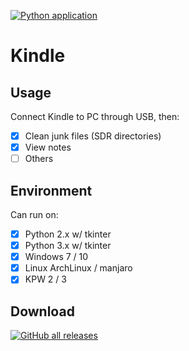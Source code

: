 [![Python application](https://github.com/winsphinx/Kindle/actions/workflows/python-app.yml/badge.svg)](https://github.com/winsphinx/Kindle/actions/workflows/python-app.yml)

# Kindle

## Usage
Connect Kindle to PC through USB, then:

- [X] Clean junk files (SDR directories)
- [X] View notes
- [ ] Others

## Environment
Can run on:

- [X] Python 2.x w/ tkinter
- [X] Python 3.x w/ tkinter
- [X] Windows 7 / 10
- [X] Linux ArchLinux / manjaro
- [X] KPW 2 / 3

## Download

[![GitHub all releases](https://img.shields.io/github/downloads/winsphinx/Kindle/total)](https://github.com/winsphinx/Kindle/releases/download/latest/Kindle.zip)
